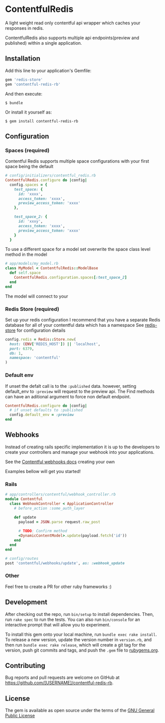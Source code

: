 # ContentfulRedis
A light weight read only contentful api wrapper which caches your responses in redis.

ContentfulRedis also supports multiple api endpoints(preview and published) within a single application.

## Installation
Add this line to your application's Gemfile:

```ruby
gem 'redis-store'
gem 'contentful-redis-rb'
```

And then execute:

    $ bundle

Or install it yourself as:

    $ gem install contentful-redis-rb

## Configuration

### Spaces (required)
Contentful Redis supports multiple space configurations with your first space being the default

```ruby
# config/initializers/contentful_redis.rb
ContentfulRedis.configure do |config|
  config.spaces = { 
    test_space: {
      id: 'xxxx',
      access_token: 'xxxx',
      preview_access_token: 'xxxx'
    },

    test_space_2: {
      id: 'xxxy',
      access_token: 'xxxx',
      preview_access_token: 'xxxx'
    }
  }
```

To use a different space for a model set overwrite the space class level method in the model

```ruby
# app/models/my_model.rb
class MyModel < ContentfulRedis::ModelBase
  def self.space
    ContentfulRedis.configuration.spaces[:test_space_2]
  end
end
```

The model will connect to your 

### Redis Store (required)
Set up your redis configuration I recommend that you have a separate Redis database for all of your contentful data which has a namespace
See [redis-store](https://github.com/redis-store/redis-store) for configuration details

```ruby
config.redis = Redis::Store.new(
  host: (ENV['REDIS_HOST']) || 'localhost',
  port: 6379,
  db: 1,
  namespace: 'contentful'
)
```

### Default env

If unset the defalt call is to the `:published` data. however, setting default_env to `:preview` will request to the preview api.
The Find methods can have an aditional argument to force non default endpoint.

```ruby
ContentfulRedis.configure do |config|
  # if unset defaults to :published
  config.default_env = :preview
end
```

## Webhooks

Instead of creating rails specific implementation it is up to the developers to create your controllers and manage your webhook into your applications.

See the [Contentful webhooks docs](https://www.contentful.com/developers/docs/concepts/webhooks/) creating your own

Examples bellow will get you started!

### Rails
```ruby
# app/controllers/contentful/webhook_controller.rb
module Contentful
  class WebhookController < ApplicationController
    # before_action :some_auth_layer

    def update
      payload = JSON.parse request.raw_post
      
      # TODO: Confirm method
      <DynamicContentModel>.update(payload.fetch('id'))
    end
  end
end

# config/routes
post 'contentful/webhooks/update', as: :webhook_update
```

### Other
Feel free to create a PR for other ruby frameworks :)

## Development
After checking out the repo, run `bin/setup` to install dependencies. Then, run `rake spec` to run the tests. You can also run `bin/console` for an interactive prompt that will allow you to experiment.

To install this gem onto your local machine, run `bundle exec rake install`. To release a new version, update the version number in `version.rb`, and then run `bundle exec rake release`, which will create a git tag for the version, push git commits and tags, and push the `.gem` file to [rubygems.org](https://rubygems.org).

## Contributing

Bug reports and pull requests are welcome on GitHub at https://github.com/[USERNAME]/contentful-redis-rb.

## License

The gem is available as open source under the terms of the [GNU General Public License](https://www.gnu.org/licenses/#GPL)
